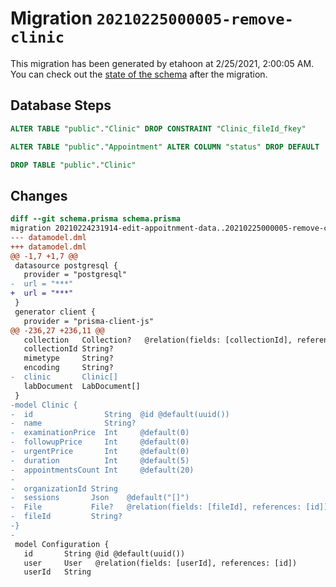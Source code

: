 # Migration `20210225000005-remove-clinic`

This migration has been generated by etahoon at 2/25/2021, 2:00:05 AM.
You can check out the [state of the schema](./schema.prisma) after the migration.

## Database Steps

```sql
ALTER TABLE "public"."Clinic" DROP CONSTRAINT "Clinic_fileId_fkey"

ALTER TABLE "public"."Appointment" ALTER COLUMN "status" DROP DEFAULT

DROP TABLE "public"."Clinic"
```

## Changes

```diff
diff --git schema.prisma schema.prisma
migration 20210224231914-edit-appoitnment-data..20210225000005-remove-clinic
--- datamodel.dml
+++ datamodel.dml
@@ -1,7 +1,7 @@
 datasource postgresql {
   provider = "postgresql"
-  url = "***"
+  url = "***"
 }
 generator client {
   provider = "prisma-client-js"
@@ -236,27 +236,11 @@
   collection   Collection?   @relation(fields: [collectionId], references: [id])
   collectionId String?
   mimetype     String?
   encoding     String?
-  clinic       Clinic[]
   labDocument  LabDocument[]
 }
-model Clinic {
-  id                String  @id @default(uuid())
-  name              String?
-  examinationPrice  Int     @default(0)
-  followupPrice     Int     @default(0)
-  urgentPrice       Int     @default(0)
-  duration          Int     @default(5)
-  appointmentsCount Int     @default(20)
-
-  organizationId String
-  sessions       Json    @default("[]")
-  File           File?   @relation(fields: [fileId], references: [id])
-  fileId         String?
-}
-
 model Configuration {
   id       String @id @default(uuid())
   user     User   @relation(fields: [userId], references: [id])
   userId   String
```



